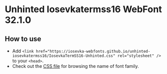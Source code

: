 # Unhinted Iosevkatermss16 WebFont 32.1.0

## How to use

- Add `<link href="https://iosevka-webfonts.github.io/unhinted-iosevkatermss16/IosevkaTermSS16-Unhinted.css" rel="stylesheet" />` to your `<head>`.
- Check out the [CSS file](./IosevkaTermSS16-Unhinted.css) for browsing the name of font family.

